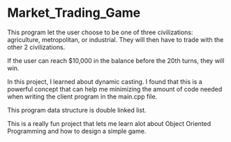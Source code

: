 # Market_Trading_Game

This program let the user choose to be one of three civilizations: agriculture, metropolitan, or industrial. 
They will then have to trade with the other 2 civilizations.

If the user can reach $10,000 in the balance before the 20th turns, they will win.

In this project, I learned about dynamic casting. I found that this is a powerful concept that can help me minimizing 
the amount of code needed when writing the client program in the main.cpp file. 

This program data structure is double linked list.

This is a really fun project that lets me learn alot about Object Oriented Programming and how to design a simple game.
